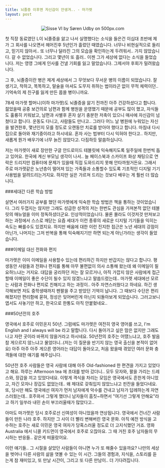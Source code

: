 ```yaml
---
title: 뇌졸증 이후엔 자신감이 안생겨.. - 마가렛
layout: post
---
```

<div class='pixels-photo'>
  <center><p>
    <img src='https://drscdn.500px.org/photo/11678337/m%3D900/e3e3de8deb0db2c3febd99a42469b3d4' alt='Sisse VI by Søren Udby on 500px.com'>
  </p></center>
  <a href='https://500px.com/photo/11678337/sisse-vi-by-s%C3%B8ren-udby' alt='Sisse VI by Søren Udby on 500px.com'></a> 
</div>

첫 직장 동료였던 L이 뇌졸증을 앓고 나서 실명했다는 소식을 들은건 이십대 초반에 제가 그 회사를 나오면서 헤어진후 5년인가 흘렀던 때였습니다. 너무나 비현실적으로 들리고, 믿기지 않아서.. 또 너무나 달라진 그의 모습을 확인하는게 두려워서.. 가지 않았습니다. 갈 수 없었습니다. 그리고 몇년이 또 흘러.. 이젠 그가 세상에 없다는 소식을 들었습니다. 저는 영영 그에게 인사를 건낼 기회를 잃고 말았습니다. 그제서야 후회가 밀려왔습니다. 

그 후, 뇌졸증이란 병은 제게 세상에서 그 무엇보다 무서운 병의 이름이 되었습니다. 잘생기고, 착하고, 똑똑하고, 말술을 마셔도 도무지 취하는 법이라곤 없이 무적 체력이던.. 기억속의 제 친구를 잃게 만든 몹쓸 병이니까요. 

78세 마가렛 할머니(이하 마가렛)도 뇌졸증을 앓기 전까진 아주 건강하셨다고 합니다. 젊었을때 공중 보건의로 남편과 함께 병원을 운영했기 때문에 공부도 많이 했고, 자식들도 훌륭히 키워놨고, 남편과 사별후 혼자 살기 충분한 저축이 있으니 매사에 자신감이 넘쳤다고 합니다. 운동도 다니고, 사람들도 만나고.. 그러다 어느 날 병원에 누워있는 자신을 발견한후, 몇년인지 모를 정도로 오랜동안 치료를 받아야 했다고 합니다. 마침내 다시 집으로 돌아와 재기중이라고 하시네요. 혼자 사는 법부터 다시 익혀야 한다고.. 하지만, 새롭게 뭔가 배우기에 너무 늙진 않았다고. 다짐하듯 말씀하십니다. 

저는 마가렛이 새로 장만한 구글 안드로이드 테블릿에 익숙해지도록 일주일에 한번씩 돕고 있어요. 한국에 계신 부모님 생각이 나서.. 늘 페이스북과 스카이프 화상 채팅으로 연락은 드리지만 컴퓨터에 문제가 있을때 직접 도와드리지 못해 안타까웠거든요. 그래서 주로 마가렛같은 노년층이 떨어져 있는 가족들과 소통할수 있도록 기초적인 디지털 기기 사용법을 알려드리는거지요. 하지만 실은 가르쳐 드리는 것보다 배우는 게 훨씬 더 많습니다. 

###세대간 다른 학습 방법

살면서 여러가지 공부를 했던 마가렛에게 익숙한 학습 방법은 책을 통하는 것이었습니다. 그리 두껍지는 않지만 그래도 성급한 성격의 저는 한번도 관심을 가져본적 없던 테블릿의 매뉴얼을 이미 정독하셨더군요. 인상적이었습니다. 물론 몰라도 이것저것 만져보고 하는 과정에서 스스로 깨닫는 요즘 세대가 이런 종류의 새로운 디지털 기기들을 익히는 속도는 빠를수도 있겠지요. 하지만 배움에 대한 이런 진지한 접근은 노년 세대의 강점이 아닌가, 나머지는 그저 반복을 통해 익숙해지기만 하면 되는게 아닌가라는 생각이 들었습니다. 

###이메일 대신 전화와 편지

마가렛은 이미 이메일을 사용할수 있는데 편리하긴 하지만 반갑지는 않다고 합니다. 평생동안 사람들과 전화나 편지를 통해 아무 불편없이 의사 소통해 왔는데 왜 이메일이 필요하느냐는 거지요. 대답을 궁리하던 저는 잘 모르거나, 아직 가깝지 않은 사람에게 접근할때 이메일이 좋은 수단이 될수 있지 않겠느냐고 말씀드렸는데.. 마가렛 세대에선 모르는 사람과 전화나 편지로 친해지고 하는 과정이.. 아주 자연스러웠다고 하네요. 하긴 생각해보면 저도 중학생때까지 펜팔을 주고 받았던 기억이 납니다. 그 때보다 수단은 편리해졌지만 편리함에 묻혀, 정성은 잊어버린게 아닌지 되돌아보게 되었습니다. 그러고보니 엽서도 사놓기만 하고, 한국으로 한통도 아직 안붙혔네요.. 

###50년전의 호주

영국에서 호주로 이민온지 50년. 그럼에도 마가렛은 여전히 영국 영어를 쓰고, I'm English and I always will be 라고 말합니다. 다시 돌아가고 싶은 맘은 없지만 그래도 나고 자란 곳이라 바뀌지 않을거라고 하시네요. 50년전의 호주는 어땠느냐고, 호주 발음 참 게으르지 않느냐고 물었더니..(저는 이 질문을 반기지 않는 영국 출신을 본적이 없어요) 아주 아주 아주 게으른 영어라는 대답이 돌아오고, 처음 왔을때 겪었던 여러 문화 충격들에 대한 얘기를 해주십니다. 

50년전 호주 사람들은 영국 사람에 대해 아주 Old-fashioned 한 편견을 가지고 있었다고 해요. 하루는 Afternoon tea 에 초대를 받아 갔더니.. 모두 모자와, 팔을 가리는 드레스와, 장갑을 끼고 있었다네요. 이렇게 격식을 차리는 모임은 영국에서도 흔한게 아니었고, 자긴 모자나 장갑도 없었는데.. 왜 제대로 갖춰입지 않았느냐고 핀잔을 들었다네요. 또, 당시만 해도 영국에선 여자가 먼저 남자에게 악수를 건내고 남자가 답례하는게 자연스러웠는데.. 호주와서 그렇게 했더니 남자들이 흠칫~하면서 "여기선 그렇게 안해요"라고 하기 일쑤라 내민 손이 부끄러울때가 많았다고.. 

아마도 마가렛은 당시 호주로선 신여성이 아니었을까 연상됩니다. 영국에서 건너간 사람들이 만든 나라 호주. 하지만 그 사이 더 빨리 변해버린 영국 문화. 아직 예전 방식을 고수하는 호주는 새로 이민온 영국 여자가 당혹스러울 정도로 더 고지식했던 거죠. 영화 Australia 에서 니콜 키드먼이 영국에서 호주로 오잖아요. 그 때 거친 호주 남자들의 무시하는 반응들.. 같은게 떠올랐어요. 

이런 얘기들.. 그 시절을 살았던 사람들이 아니면 누가 또 해줄수 있을까요? 나만의 세상을 벗어나 다른 사람의 삶을 엿볼 수 있는 이 시간. 그들의 경험과, 지식을, 스토리를 듣는게 참 재미있고, 또 만날 시간이, 그리고 또 다른 만남이.. 더 기다려집니다.